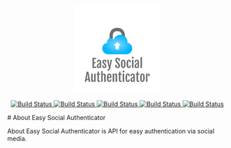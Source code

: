 <p align="center"><a href="https://laravel.com" target="_blank"><img src="esa-logo.png" width="200" alt="Laravel Logo"></a></p>
<p align="center">
<a href="https://github.com/laravel/framework/actions">
<img src="https://img.shields.io/badge/Facebook-1877F2?style=for-the-badge&logo=facebook&logoColor=white" alt="Build Status">
</a>
<a href="https://github.com/laravel/framework/actions">
<img src="https://img.shields.io/badge/GitHub-100000?style=for-the-badge&logo=github&logoColor=white" alt="Build Status">
</a>
<a href="https://github.com/laravel/framework/actions">
<img src="https://img.shields.io/badge/Instagram-E4405F?style=for-the-badge&logo=instagram&logoColor=white" alt="Build Status">
</a>
<a href="https://github.com/laravel/framework/actions">
<img src="https://img.shields.io/badge/Twitter-1DA1F2?style=for-the-badge&logo=twitter&logoColor=white" alt="Build Status">
</a>
<a href="https://github.com/laravel/framework/actions">
<img src="https://img.shields.io/badge/Spotify-1ED760?&style=for-the-badge&logo=spotify&logoColor=white" alt="Build Status">
</a>

</p>
<!--
<p align="center">
<a href="https://github.com/laravel/framework/actions"><img src="https://github.com/laravel/framework/workflows/tests/badge.svg" alt="Build Status"></a>
<a href="https://packagist.org/packages/laravel/framework"><img src="https://img.shields.io/packagist/dt/laravel/framework" alt="Total Downloads"></a>
<a href="https://packagist.org/packages/laravel/framework"><img src="https://img.shields.io/packagist/v/laravel/framework" alt="Latest Stable Version"></a>
<a href="https://packagist.org/packages/laravel/framework"><img src="https://img.shields.io/packagist/l/laravel/framework" alt="License"></a>
</p>
-->
# About Easy Social Authenticator

About Easy Social Authenticator is API for easy authentication via social media.
